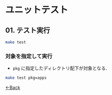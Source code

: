 # ユニットテスト

## 01. テスト実行

```bash
make test
```

### 対象を指定して実行

- `pkg` に指定したディレクトリ配下が対象となる.

```bash
make test pkg=apps
```

[←Back](../README.md)
